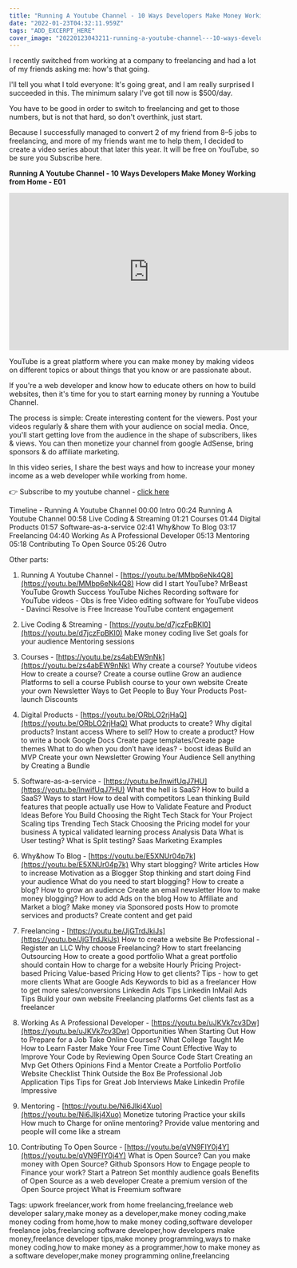```yaml
---
title: "Running A Youtube Channel - 10 Ways Developers Make Money Working from Home - E01"
date: "2022-01-23T04:32:11.959Z"
tags: "ADD_EXCERPT_HERE"
cover_image: "20220123043211-running-a-youtube-channel---10-ways-developers-make-money-working-from-home---e01.png"
---
```


I recently switched from working at a company to freelancing and had a lot of my friends asking me: how's that going.

I'll tell you what I told everyone: It's going great, and I am really surprised I succeeded in this. The minimum salary I've got till now is $500/day.

You have to be good in order to switch to freelancing and get to those numbers, but is not that hard, so don't overthink, just start.

Because I successfully managed to convert 2 of my friend from 8–5 jobs to freelancing, and more of my friends want me to help them, I decided to create a video series about that later this year. It will be free on YouTube, so be sure you Subscribe here.

**Running A Youtube Channel - 10 Ways Developers Make Money Working from Home - E01**

<iframe width="560" height="315" src="https://www.youtube.com/embed/gTWTMhi668U" title="YouTube video player" frameborder="0" allow="accelerometer; autoplay; clipboard-write; encrypted-media; gyroscope; picture-in-picture" allowfullscreen></iframe>

YouTube is a great platform where you can make money by making videos on different topics or about things that you know or are passionate about.

If you're a web developer and know how to educate others on how to build websites, then it's time for you to start earning money by running a Youtube Channel.

The process is simple:
Create interesting content for the viewers.
Post your videos regularly & share them with your audience on social media.
Once, you'll start getting love from the audience in the shape of subscribers, likes & views. You can then monetize your channel from google AdSense, bring sponsors & do affiliate marketing.

In this video series, I share the best ways and how to increase your money income as a web developer while working from home.

👉 Subscribe to my youtube channel - [click here](https://bit.ly/31SdiZv)

Timeline - Running A Youtube Channel
00:00 Intro
00:24 Running A Youtube Channel
00:58 Live Coding & Streaming
01:21 Courses
01:44 Digital Products
01:57 Software-as-a-service
02:41 Why&how To Blog
03:17 Freelancing
04:40 Working As A Professional Developer
05:13 Mentoring
05:18 Contributing To Open Source
05:26 Outro

Other parts:

1.  Running A Youtube Channel - [https://youtu.be/MMbp6eNk4Q8](https://youtu.be/MMbp6eNk4Q8)
    How did I start YouTube?
    MrBeast YouTube Growth Success
    YouTube Niches
    Recording software for YouTube videos - Obs is free
    Video editing software for YouTube videos - Davinci Resolve is Free
    Increase YouTube content engagement

2.  Live Coding & Streaming - [https://youtu.be/d7jczFpBKl0](https://youtu.be/d7jczFpBKl0)
    Make money coding live
    Set goals for your audience
    Mentoring sessions

3.  Courses - [https://youtu.be/zs4abEW9nNk](https://youtu.be/zs4abEW9nNk)
    Why create a course?
    Youtube videos
    How to create a course?
    Create a course outline
    Grow an audience
    Platforms to sell a course
    Publish course to your own website
    Create your own Newsletter
    Ways to Get People to Buy Your Products
    Post-launch Discounts

4.  Digital Products - [https://youtu.be/ORbLO2rjHaQ](https://youtu.be/ORbLO2rjHaQ)
    What products to create?
    Why digital products?
    Instant access
    Where to sell?
    How to create a product?
    How to write a book Google Docs
    Create page templates/Create page themes
    What to do when you don’t have ideas? - boost ideas
    Build an MVP
    Create your own Newsletter
    Growing Your Audience
    Sell anything by Creating a Bundle

5.  Software-as-a-service - [https://youtu.be/lnwifUqJ7HU](https://youtu.be/lnwifUqJ7HU)
    What the hell is SaaS?
    How to build a SaaS?
    Ways to start
    How to deal with competitors
    Lean thinking
    Build features that people actually use
    How to Validate Feature and Product Ideas Before You Build
    Choosing the Right Tech Stack for Your Project
    Scaling tips
    Trending Tech Stack
    Choosing the Pricing model for your business
    A typical validated learning process
    Analysis Data
    What is User testing?
    What is Split testing?
    Saas Marketing Examples

6.  Why&how To Blog - [https://youtu.be/E5XNUr04p7k](https://youtu.be/E5XNUr04p7k)
    Why start blogging?
    Write articles
    How to increase Motivation as a Blogger
    Stop thinking and start doing
    Find your audience
    What do you need to start blogging?
    How to create a blog?
    How to grow an audience
    Create an email newsletter
    How to make money blogging?
    How to add Ads on the blog
    How to Affiliate and Market a blog?
    Make money via Sponsored posts
    How to promote services and products?
    Create content and get paid

7.  Freelancing - [https://youtu.be/JjGTrdJkiJs](https://youtu.be/JjGTrdJkiJs)
    How to create a website
    Be Professional - Register an LLC
    Why choose Freelancing?
    How to start freelancing
    Outsourcing
    How to create a good portfolio
    What a great portfolio should contain
    How to charge for a website
    Hourly Pricing
    Project-based Pricing
    Value-based Pricing
    How to get clients?
    Tips - how to get more clients
    What are Google Ads
    Keywords to bid as a freelancer
    How to get more sales/conversions
    Linkedin Ads Tips
    Linkedin InMail Ads Tips
    Build your own website
    Freelancing platforms
    Get clients fast as a freelancer

8.  Working As A Professional Developer - [https://youtu.be/uJKVk7cv3Dw](https://youtu.be/uJKVk7cv3Dw)
    Opportunities When Starting Out
    How to Prepare for a Job
    Take Online Courses?
    What College Taught Me
    How to Learn Faster
    Make Your Free Time Count
    Effective Way to Improve Your Code by Reviewing Open Source Code
    Start Creating an Mvp
    Get Others Opinions
    Find a Mentor
    Create a Portfolio
    Portfolio Website Checklist
    Think Outside the Box
    Be Professional
    Job Application Tips
    Tips for Great Job Interviews
    Make Linkedin Profile Impressive

9.  Mentoring - [https://youtu.be/Ni6Jlkj4Xuo](https://youtu.be/Ni6Jlkj4Xuo)
    Monetize tutoring
    Practice your skills
    How much to Charge for online mentoring?
    Provide value mentoring and people will come like a stream

10. Contributing To Open Source - [https://youtu.be/qVN9FIY0j4Y](https://youtu.be/qVN9FIY0j4Y)
    What is Open Source?
    Can you make money with Open Source?
    Github Sponsors
    How to Engage people to Finance your work?
    Start a Patreon
    Set monthly audience goals
    Benefits of Open Source as a web developer
    Create a premium version of the Open Source project
    What is Freemium software

Tags: upwork freelancer,work from home freelancing,freelance web developer salary,make money as a developer,make money coding,make money coding from home,how to make money coding,software developer freelance jobs,freelancing software developer,how developers make money,freelance developer tips,make money programming,ways to make money coding,how to make money as a programmer,how to make money as a software developer,make money programming online,freelancing
